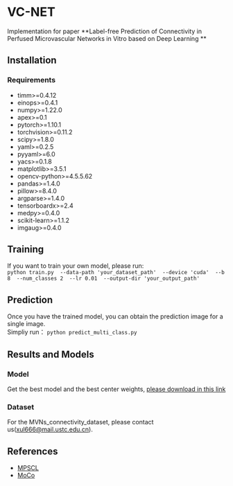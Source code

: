 # VC-NET
Implementation for paper **Label-free Prediction of Connectivity in Perfused Microvascular Networks in Vitro based on Deep Learning **
## Installation
### Requirements
* timm>=0.4.12
* einops>=0.4.1
* numpy>=1.22.0
* apex>=0.1
* pytorch>=1.10.1
* torchvision>=0.11.2
* scipy>=1.8.0
* yaml>=0.2.5
* pyyaml>=6.0
* yacs>=0.1.8
* matplotlib>=3.5.1
* opencv-python>=4.5.5.62
* pandas>=1.4.0
* pillow>=8.4.0
* argparse>=1.4.0
* tensorboardx>=2.4
* medpy>=0.4.0
* scikit-learn>=1.1.2
* imgaug>=0.4.0

## Training
If you want to train your own model, please run:  
`python train.py  --data-path 'your_dataset_path'  --device 'cuda'  --b 8  --num_classes 2  --lr 0.01  --output-dir 'your_output_path'`

## Prediction
Once you have the trained model, you can obtain the prediction image for a single image.  
Simpliy run： `python predict_multi_class.py `

## Results and Models 
### Model
Get the best model and the best center weights, [please download in this link](https://drive.google.com/drive/folders/15aGK6R0rNf_ARf3sgIAVS6wS_3W-jJeu?usp=drive_link)  

### Dataset
For the MVNs_connectivity_dataset, please contact us(xul666@mail.ustc.edu.cn).

## References
* [MPSCL](https://github.com/TFboys-lzz/MPSCL)
* [MoCo](https://github.com/facebookresearch/moco)
